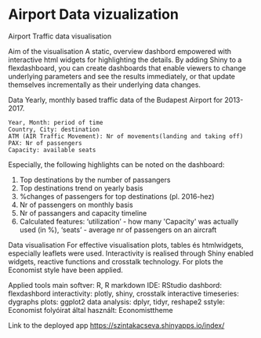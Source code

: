 # Airport Data vizualization
Airport Traffic data visualisation

Aim of the visualisation
A static, overview dashbord empowered with interactive html widgets for highlighting the details. By adding Shiny to a flexdashboard, you can create dashboards that enable viewers to change underlying parameters and see the results immediately, or that update themselves incrementally as their underlying data changes.

Data
Yearly, monthly based traffic data of the Budapest Airport for 2013-2017. 

    Year, Month: period of time
    Country, City: destination
    ATM (AIR Traffic Movement): Nr of movements(landing and taking off)
    PAX: Nr of passengers
    Capacity: available seats
    
Especially, the following highlights can be noted on the dashboard:
1. Top destinations by the number of passangers
2. Top destinations trend on yearly basis
3. %changes of passengers for top destinations (pl. 2016-hez)
4. Nr of passengers on monthly basis
5. Nr of passangers and capacity timeline 
6. Calculated features: ‘utilization’ - how many 'Capacity' was actually used (in %), ‘seats’ - average nr of passengers on an aircraft

Data visualisation
For effective visualisation plots, tables és htmlwidgets, especially leaflets were used. Interactivity is realised through Shiny enabled widgets, reactive functions and crosstalk technology. 
For plots the Economist style have been applied.

Applied tools
main softver: R, R markdown
IDE: RStudio
dashbord: flexdashbord
interactivity: plotly, shiny, crosstalk
interactive timeseries: dygraphs
plots: ggplot2
data analysis: dplyr, tidyr, reshape2
sstyle: Economist folyóirat által használt: Economisttheme

Link to the deployed app
https://szintakacseva.shinyapps.io/index/
